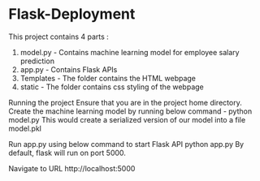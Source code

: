 # Flask-Deployment
This project contains 4 parts :

1. model.py - Contains machine learning model for employee salary prediction
2. app.py - Contains Flask APIs
3. Templates - The folder contains the HTML webpage
4. static - The folder contains css styling of the webpage

Running the project
Ensure that you are in the project home directory. Create the machine learning model by running below command -
python model.py
This would create a serialized version of our model into a file model.pkl

Run app.py using below command to start Flask API
python app.py
By default, flask will run on port 5000.

Navigate to URL http://localhost:5000
